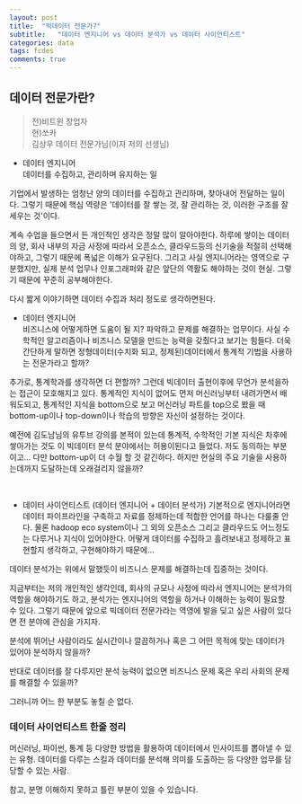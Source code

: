 ```yaml
---
layout: post
title:  "빅데이터 전문가?"
subtitle:   "데이터 엔지니어 vs 데이터 분석가 vs 데이터 사이언티스트"
categories: data
tags: fcdes
comments: true
---
```


## 데이터 전문가란?

> 전)비트윈 창업자<br>
> 현)쏘카 <br>
> 김상우 데이터 전문가님(이자 저의 선생님) <br>



- 데이터 엔지니어 <br>
데이터를 수집하고, 관리하며 유지하는 일

기업에서 발생하는 엄청난 양의 데이터를 수집하고 관리하며, 찾아내어 전달하는 일이다. 그렇기 때문에 핵심 역량은 '데이터를 잘 쌓는 것, 잘 관리하는 것, 이러한 구조를 잘 세우는 것'이다.

 계속 수업을 들으면서 든 개인적인 생각은 정말 많이 알아야한다. 하루에 쌓이는 데이터의 양, 회사 내부의 자금 사정에 따라서 오픈소스, 클라우드등의 신기술을 적절히 선택해야하고, 그렇기 때문에 폭넓은 이해가 요구된다. 그리고 사실 엔지니어라는 영역으로 구분했지만, 실제 분석 업무나 인포그래퍼와 같은 앞단의 역활도 해야하는 것이 현실. 그렇기 때문에 꾸준히 공부해야한다.

다시 짧게 이야기하면 데이터 수집과 처리 정도로 생각하면된다.
<br>


- 데이터 엔지니어 <br>
비즈니스에 어떻게하면 도움이 될 지? 파악하고 문제를 해결하는 업무이다. 사실 수학적인 알고리즘이나 비즈니스 모델을 만드는 능력을 갖췄다고 보기는 힘들다. 더욱 간단하게 말하면 정형데이터(수치화 되고, 정제된)데이터에서 통계적 기법을 사용하는 전문가라고 할까?

추가로, 통계학과를 생각하면 더 편할까? 그런데 빅데이터 출현이후에 무언가 분석을하는 접근이 모호해지고 있다. 통계적인 지식이 없어도 먼저 머신러닝부터 내려가면서 배워도되고, 통계적인 지식을 bottom으로 보고 머신러닝 파트를 top으로 봤을 때 bottom-up이나 top-down이나 학습의 방향은 자신이 설정하는 것이다.

예전에 김도남님의 유투브 강의를 본적이 있는데 통계적, 수학적인 기본 지식은 차후에 쌓아가는 것도 이 빅데이터 분석 분야에서는 허용이된다고 들었다. 저도 동의하는 부분이고... 다만 bottom-up이 더 수월 할 것 같긴하다. 하지만 현실의 주요 기술을 사용하는데까지 도달하는데 오래걸리지 않을까?

<br>

- 데이터 사이언티스트 (데이터 엔지니어 + 데이터 분석가)
기본적으로 엔지니어라면 데이터 파이프라인을 구축하고 자료를 정제하는데 적합한 언어를 하나는 다룰줄 안다. 물론 hadoop eco system이나 그 외의 오픈소스 그리고 클라우드도 어느정도는 다루거나 지식이 있어야한다. 어떻게 데이터를 수집하고 흘려보내고 정제하고 표현할지 생각하고, 구현해야하기 때문에...

데이터 분석가는 위에서 말했듯이 비즈니스 문제를 해결하는데 집중하는 것이다.

지금부터는 저의 개인적인 생각인데, 회사의 규모나 사정에 따라서 엔지니어는 분석가의 역할을 해야하기도 하고, 분석가는 엔지니어의 역할을 하거나 이해하는 능력이 필요할 수 있다.
그렇기 때문에 앞으로 빅데이터 전문가라는 역영에 발을 딪고 싶은 사람이 있다면 전 분야에 관심을 가지자.

분석에 뛰어난 사람이라도 실시간이나 깔끔하거나 혹은 그 어떤 목적에 맞는 데이터가 있어야 분석하지 않을까?

반대로 데이터를 잘 다루지만 분석 능력이 없으면 비즈니스 문제 혹은 우리 사회의 문제를 해결할 수 있을까?

그러니까 어느 한 부분도 놓칠 순 없다.


### 데이터 사이언티스트 한줄 정리<br>
머신러닝, 파이썬, 통계 등 다양한 방법을 활용하여 데이터에서 인사이트를 뽑아낼 수 있는 유형. 데이터를 다루는 스킬과 데이터를 분석해 의미를 도출하는 등 다양한 업무를 담당할 수 있는 사람.


참고, 분명 이해하지 못하고 틀린 부분이 있을 수 있습니다.
